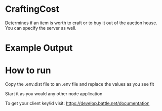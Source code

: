 # CraftingCost
Determines if an item is worth to craft or to buy it out of the auction house.  
You can specify the server as well.

# Example Output

# How to run 
Copy the .env.dist file to an .env file and replace the values as you see fit

Start it as you would any other node application

To get your client key/id visit: https://develop.battle.net/documentation

